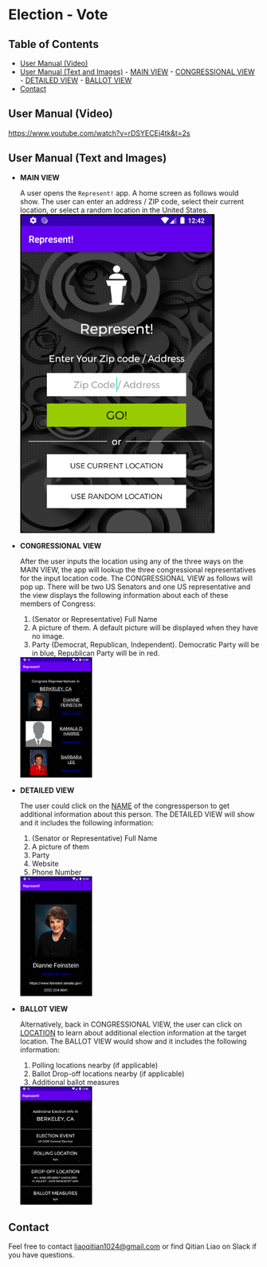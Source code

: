 # Election - Vote

## Table of Contents
  - [User Manual (Video)](#User-Manual-Video)
  - [User Manual (Text and Images)](#User-Manual-Text-and-Images)
      	- [MAIN VIEW](#MAIN-VIEW)
      	- [CONGRESSIONAL VIEW](#CONGRESSIONAL-VIEW)
      	- [DETAILED VIEW](#DETAILED-VIEW)
      	- [BALLOT VIEW](#BALLOT-VIEW)
  - [Contact](#Contact)

## User Manual (Video)
https://www.youtube.com/watch?v=rDSYECEj4tk&t=2s

## User Manual (Text and Images)

- **MAIN VIEW**

  A user opens the `Represent!` app. A home screen as follows would show. The user can enter an address / ZIP code, select their current location, or select a random location in the United States.  
  <img src = "images/mainView.png">

- **CONGRESSIONAL VIEW** 
	
	After the user inputs the location using any of the three ways on the MAIN VIEW, the app will lookup the three congressional representatives for the input location code. The CONGRESSIONAL VIEW as follows will pop up. There will be two US Senators and one US representative and the view displays the following information about each of these members of Congress: 
	
	1. (Senator or Representative) Full Name
	2. A picture of them. A default picture will be displayed when they have no image.
	3. Party (Democrat, Republican, Independent). Democratic Party will be in blue, Republican Party will be in red. 
	  
	<img width = 30% height = auto src = "images/congressionalView.png">
	
- **DETAILED VIEW** 
	
	The user could click on the <ins>NAME</ins> of the congressperson to get additional information about this person. The DETAILED VIEW will show and it includes the following information: 
	
	1. (Senator or Representative) Full Name
	2. A picture of them
	3. Party
	4. Website 
	5. Phone Number
	
	<img width = 30% height = auto src = "images/detailedView.png">
	
	  
	
- **BALLOT VIEW**
	
	Alternatively, back in CONGRESSIONAL VIEW, the user can click on <ins>LOCATION</ins> to learn about additional election information at the target location. The BALLOT VIEW would show and it includes the following information: 
	
	1. Polling locations nearby (if applicable)
	2. Ballot Drop-off locations nearby (if applicable)
	3. Additional ballot measures
	<img width = 30% height = auto src = "images/ballotView.png">

## Contact
Feel free to contact liaoqitian1024@gmail.com or find Qitian Liao on Slack if you have questions.
